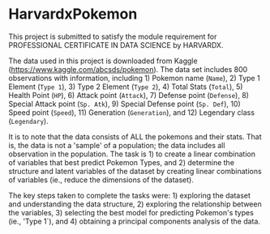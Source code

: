 # HarvardxPokemon
This project is submitted to satisfy the module requirement for PROFESSIONAL CERTIFICATE IN DATA SCIENCE by HARVARDX. 

The data used in this project is downloaded from Kaggle (https://www.kaggle.com/abcsds/pokemon).
The data set includes 800 observations with information, including 1) Pokemon name (`Name`), 2) Type 1 Element (`Type 1`), 3) Type 2 Element (`Type 2`), 4) Total Stats (`Total`), 5) Health Point (`HP`), 6) Attack point (`Attack`), 7) Defense point (`Defense`), 8) Special Attack point (`Sp. Atk`), 9) Special Defense point (`Sp. Def`), 10) Speed point (`Speed`), 11) Generation (`Generation`), and 12) Legendary class (`Legendary`). 


It is to note that the data consists of ALL the pokemons and their stats. That is, the data is not a 'sample' of a population; the data includes all observation in the population. The task is 1) to create a linear combination of variables that best predict Pokemon Types, and 2) determine the structure and latent variables of the dataset by creating linear combinations of variables (ie., reduce the dimensions of the dataset). 

The key steps taken to complete the tasks were: 1) exploring the dataset and understanding the data structure, 2) exploring the relationship between the variables, 3) selecting the best model for predicting Pokemon's types (ie., 'Type 1`), and 4) obtaining a principal components analysis of the data.
